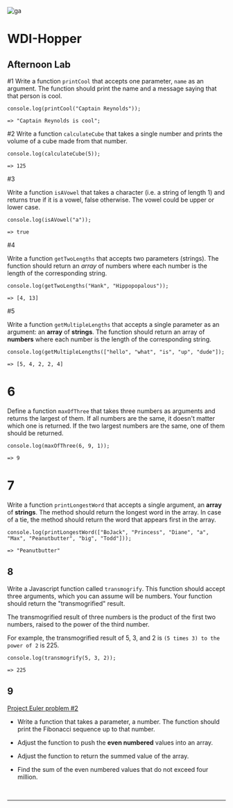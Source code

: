 ![ga](http://mobbook.generalassemb.ly/ga_cog.png)

# WDI-Hopper

## Afternoon Lab


#1 
Write a function `printCool` that accepts one parameter, `name` as an argument. The function should print the name and a message saying that that person is cool.

```
console.log(printCool("Captain Reynolds"));

=> "Captain Reynolds is cool";
```

#2
Write a function `calculateCube` that takes a single number and prints the volume of a cube made from that number.

```
console.log(calculateCube(5));

=> 125
```

#3

Write a function `isAVowel` that takes a character (i.e. a string of length 1) and returns true if it is a vowel, false otherwise. The vowel could be upper or lower case.

```
console.log(isAVowel("a"));

=> true
```


#4

Write a function `getTwoLengths` that accepts two parameters (strings). The function should return an _array_ of numbers where each number is the length of the corresponding string.

```
console.log(getTwoLengths("Hank", "Hippopopalous"));

=> [4, 13]
```

#5 

Write a function `getMultipleLengths` that accepts a single parameter as an argument: an **array** of **strings**. The function should return an array of **numbers** where each number is the length of the corresponding string.


```
console.log(getMultipleLengths(["hello", "what", "is", "up", "dude"]);

=> [5, 4, 2, 2, 4]
```

# 6

Define a function `maxOfThree` that takes three numbers as arguments and returns the largest of them. If all numbers are the same, it doesn't matter which one is returned. If the two largest numbers are the same, one of them should be returned.

```
console.log(maxOfThree(6, 9, 1));

=> 9
```

# 7

Write a function `printLongestWord` that accepts a single argument, an **array** of **strings**. The method should return the longest word in the array. In case of a tie, the method should return the word that appears first in the array.

```
console.log(printLongestWord(["BoJack", "Princess", "Diane", "a", "Max", "Peanutbutter", "big", "Todd"]));

=> "Peanutbutter"
```

## 8

Write a Javascript function called `transmogrify`. This function should accept three arguments, which you can assume will be numbers. Your function should return the "transmogrified" result.

The transmogrified result of three numbers is the product of the first two numbers, raised to the power of the third number.

For example, the transmogrified result of 5, 3, and 2 is `(5 times 3) to the
power of 2` is 225.

```
console.log(transmogrify(5, 3, 2));

=> 225
```

## 9

[Project Euler problem #2](https://projecteuler.net/problem=2)

* Write a function that takes a parameter, a number. The function should print the Fibonacci sequence up to that number.

* Adjust the function to push the **even numbered** values into an array.

* Adjust the function to return the summed value of the array.

* Find the sum of the even numbered values that do not exceed four million.


<br>
<hr>